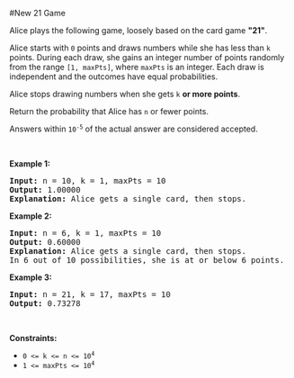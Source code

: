#New 21 Game
<p>Alice plays the following game, loosely based on the card game <strong>"21"</strong>.</p>
<p>Alice starts with <code>0</code> points and draws numbers while she has less than <code>k</code> points. During each draw, she gains an integer number of points randomly from the range <code>[1, maxPts]</code>, where <code>maxPts</code> is an integer. Each draw is independent and the outcomes have equal probabilities.</p>
<p>Alice stops drawing numbers when she gets <code>k</code> <strong>or more points</strong>.</p>
<p>Return the probability that Alice has <code>n</code> or fewer points.</p>
<p>Answers within <code>10<sup>-5</sup></code> of the actual answer are considered accepted.</p>
<p> </p>
<p><strong class="example">Example 1:</strong></p>
<pre><strong>Input:</strong> n = 10, k = 1, maxPts = 10
<strong>Output:</strong> 1.00000
<strong>Explanation:</strong> Alice gets a single card, then stops.
</pre>
<p><strong class="example">Example 2:</strong></p>
<pre><strong>Input:</strong> n = 6, k = 1, maxPts = 10
<strong>Output:</strong> 0.60000
<strong>Explanation:</strong> Alice gets a single card, then stops.
In 6 out of 10 possibilities, she is at or below 6 points.
</pre>
<p><strong class="example">Example 3:</strong></p>
<pre><strong>Input:</strong> n = 21, k = 17, maxPts = 10
<strong>Output:</strong> 0.73278
</pre>
<p> </p>
<p><strong>Constraints:</strong></p>
<ul>
<li><code>0 &lt;= k &lt;= n &lt;= 10<sup>4</sup></code></li>
<li><code>1 &lt;= maxPts &lt;= 10<sup>4</sup></code></li>
</ul>

